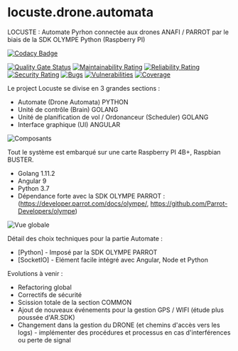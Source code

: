 # locuste.drone.automata
LOCUSTE : Automate Pyrhon connectée aux drones ANAFI / PARROT par le biais de la SDK OLYMPE Python (Raspberry PI)

[![Codacy Badge](https://app.codacy.com/project/badge/Grade/28b77886b9ad485d8c3b261a48dc2af3)](https://www.codacy.com/manual/axel.maciejewski/locuste.drone.automata?utm_source=github.com&amp;utm_medium=referral&amp;utm_content=DaemonToolz/locuste.drone.automata&amp;utm_campaign=Badge_Grade)


[![Quality Gate Status](https://sonarcloud.io/api/project_badges/measure?project=DaemonToolz_locuste.drone.automata&metric=alert_status)](https://sonarcloud.io/dashboard?id=DaemonToolz_locuste.drone.automata)
[![Maintainability Rating](https://sonarcloud.io/api/project_badges/measure?project=DaemonToolz_locuste.drone.automata&metric=sqale_rating)](https://sonarcloud.io/dashboard?id=DaemonToolz_locuste.drone.automata)
[![Reliability Rating](https://sonarcloud.io/api/project_badges/measure?project=DaemonToolz_locuste.drone.automata&metric=reliability_rating)](https://sonarcloud.io/dashboard?id=DaemonToolz_locuste.drone.automata)
[![Security Rating](https://sonarcloud.io/api/project_badges/measure?project=DaemonToolz_locuste.drone.automata&metric=security_rating)](https://sonarcloud.io/dashboard?id=DaemonToolz_locuste.drone.automata)
[![Bugs](https://sonarcloud.io/api/project_badges/measure?project=DaemonToolz_locuste.drone.automata&metric=bugs)](https://sonarcloud.io/dashboard?id=DaemonToolz_locuste.drone.automata)
[![Vulnerabilities](https://sonarcloud.io/api/project_badges/measure?project=DaemonToolz_locuste.drone.automata&metric=vulnerabilities)](https://sonarcloud.io/dashboard?id=DaemonToolz_locuste.drone.automata)
[![Coverage](https://sonarcloud.io/api/project_badges/measure?project=DaemonToolz_locuste.drone.automata&metric=coverage)](https://sonarcloud.io/dashboard?id=DaemonToolz_locuste.drone.automata)



Le project Locuste se divise en 3 grandes sections : 
* Automate (Drone Automata) PYTHON
* Unité de contrôle (Brain) GOLANG
* Unité de planification de vol / Ordonanceur (Scheduler) GOLANG
* Interface graphique (UI) ANGULAR


![Composants](https://user-images.githubusercontent.com/6602774/82243830-8960ca80-9940-11ea-917e-15585f178c6d.png)

Tout le système est embarqué sur une carte Raspberry PI 4B+, Raspbian BUSTER.
* Golang 1.11.2
* Angular 9
* Python 3.7
* Dépendance forte avec la SDK OLYMPE PARROT : (https://developer.parrot.com/docs/olympe/, https://github.com/Parrot-Developers/olympe)


![Vue globale](https://user-images.githubusercontent.com/6602774/82240232-59162d80-993a-11ea-8f8e-c7d3cfde2a7c.png)


Détail des choix techniques pour la partie Automate :

* [Python] - Imposé par la SDK OLYMPE PARROT
* [SocketIO] - Elément facile intégré avec Angular, Node et Python

Evolutions à venir : 
* Refactoring global
* Correctifs de sécurité
* Scission totale de la section COMMON
* Ajout de nouveaux événements pour la gestion GPS / WIFI (étude plus poussée d'AR.SDK)
* Changement dans la gestion du DRONE (et chemins d'accès vers les logs) - implémenter des procédures et processus en cas d'interférences ou perte de signal
